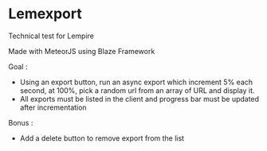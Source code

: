 # Lemexport
Technical test for Lempire

Made with MeteorJS using Blaze Framework

Goal : 
- Using an export button, run an async export which increment 5% each second, at 100%, pick a random url from an array of URL and display it.
- All exports must be listed in the client and progress bar must be updated after incrementation

Bonus : 
- Add a delete button to remove export from the list
